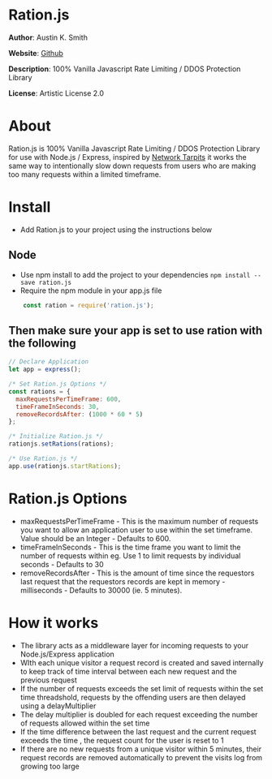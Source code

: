 # Ration.js

**Author**: Austin K. Smith

**Website**: [Github](https://github.com/austinksmith/ration.js)

**Description**: 100% Vanilla Javascript Rate Limiting / DDOS Protection Library

**License**: Artistic License 2.0

# About

Ration.js is 100% Vanilla Javascript Rate Limiting / DDOS Protection Library for use with Node.js / Express, inspired by [Network Tarpits](https://en.wikipedia.org/wiki/Tarpit_(networking)) it works the same way to intentionally slow down requests from users who are making too many requests within a limited timeframe.

# Install

  * Add Ration.js to your project using the instructions below

  ## Node

  * Use npm install to add the project to your dependencies `npm install --save ration.js`
  * Require the npm module in your app.js file

  ```js
 	  const ration = require('ration.js');
  ```

  ## Then make sure your app is set to use ration with the following

  ```js
  // Declare Application
  let app = express();

  /* Set Ration.js Options */
  const rations = {
    maxRequestsPerTimeFrame: 600,
    timeFrameInSeconds: 30,
    removeRecordsAfter: (1000 * 60 * 5)
  };

  /* Initialize Ration.js */
  rationjs.setRations(rations);

  /* Use Ration.js */
  app.use(rationjs.startRations);
  ``` 

 # Ration.js Options

  * maxRequestsPerTimeFrame - This is the maximum number of requests you want to allow an application user to use within the set timeframe. Value should be an Integer - Defaults to 600.
  * timeFrameInSeconds - This is the time frame you want to limit the number of requests within eg. Use 1 to limit requests by individual seconds - Defaults to 30 
  * removeRecordsAfter - This is the amount of time since the requestors last request that the requestors records are kept in memory - milliseconds - Defaults to 30000 (ie. 5 minutes).

 # How it works

  * The library acts as a middleware layer for incoming requests to your Node.js/Express application
  * WIth each unique visitor a request record is created and saved internally to keep track of time interval between each new request and the previous request
  * If the number of requests exceeds the set limit of requests within the set time threadshold, requests by the offending users are then delayed using a delayMultiplier
  * The delay multiplier is doubled for each request exceeding the number of requests allowed within the set time 
  * If the time difference between the last request and the current request exceeds the time , the request count for the user is reset to 1
  * If there are no new requests from a unique visitor within 5 minutes, their request records are removed automatically to prevent the visits log from growing too large